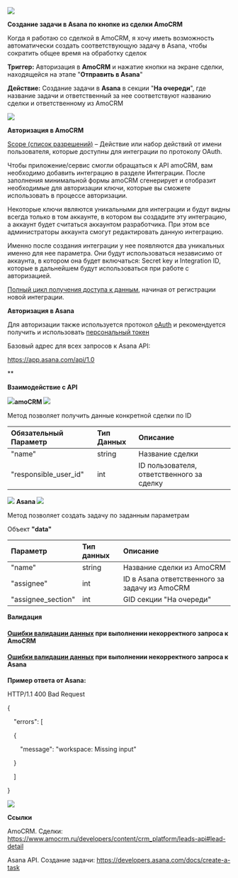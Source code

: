 ﻿![](Aspose.Words.03287024-dbce-421d-b73b-d06f700eb9d8.001.png)

**Создание задачи в Asana по кнопке из сделки AmoCRM**

Когда я работаю со сделкой в AmoCRM, я хочу иметь возможность автоматически создать соответствующую задачу в Asana, чтобы сократить общее время на обработку сделок 

**Триггер:** Авторизация в **AmoCRM** и нажатие кнопки на экране сделки, находящейся на этапе "**Отправить в Asana**"

**Действие:** Создание задачи в **Asana** в секции "**На очереди**", где название задачи и ответственный за нее соответствуют названию сделки и ответственному из AmoCRM

![](Aspose.Words.03287024-dbce-421d-b73b-d06f700eb9d8.002.png)

**Авторизация в AmoCRM**

[Scope (список разрешений)](https://www.amocrm.ru/developers/content/oauth/scopes) – Действие или набор действий от имени пользователя, которые доступны для интеграции по протоколу OAuth.

Чтобы приложение/сервис смогли обращаться к API amoCRM, вам необходимо добавить интеграцию в разделе Интеграции. После заполнения минимальной формы amoCRM сгенерирует и отобразит необходимые для авторизации ключи, которые вы сможете использовать в процессе авторизации.

Некоторые ключи являются уникальными для интеграции и будут видны всегда только в том аккаунте, в котором вы создадите эту интеграцию, а аккаунт будет считаться аккаунтом разработчика. При этом все администраторы аккаунта смогут редактировать данную интеграцию.

Именно после создания интеграции у нее появляются два уникальных именно для нее параметра. Они будут использоваться независимо от аккаунта, в котором она будет включаться: Secret key и Integration ID, которые в дальнейшем будут использоваться при работе с авторизацией.

[Полный цикл получения доступа к данным](https://www.amocrm.ru/developers/content/oauth/step-by-step#request_to_api), начиная от регистрации новой интеграции.

**Авторизация в Asana**

Для авторизации также используется протокол [oAuth](https://developers.asana.com/docs/oauth) и рекомендуется получить и использовать [персональный токен](https://developers.asana.com/docs/authentication-quick-start) 

Базовый адрес для всех запросов к Asana API:

<https://app.asana.com/api/1.0>


** 

**Взаимодействие с API**

![](Aspose.Words.03287024-dbce-421d-b73b-d06f700eb9d8.003.png)**amoCRM  ![](Aspose.Words.03287024-dbce-421d-b73b-d06f700eb9d8.004.png)**

Метод позволяет получить данные конкретной сделки по ID

|**Обязательный Параметр**|**Тип Данных**|**Описание**|
| :- | :- | :- |
|"name"|string|Название сделки |
|"responsible\_user\_id"|int|ID пользователя, ответственного за сделку|
![](Aspose.Words.03287024-dbce-421d-b73b-d06f700eb9d8.005.png) **Asana     ![](Aspose.Words.03287024-dbce-421d-b73b-d06f700eb9d8.006.png)**

Метод позволяет создать задачу по заданным параметрам 

Объект **"data"**


|**Параметр**|**Тип данных**|**Описание**|
| :- | :- | :- |
|"name"|string|Название сделки из AmoCRM|
|"assignee"|int|ID в Asana ответственного за задачу из AmoCRM|
|"assignee\_section"|int|GID секции "На очереди"|


**Валидация**
#### [Ошибки валидации данных](https://www.amocrm.ru/developers/content/crm_platform/error-codes) при выполнении некорректного запроса к AmoCRM
#### [Ошибки валидации данных](https://developers.asana.com/docs/errors) при выполнении некорректного запроса к Asana
**Пример ответа от Asana:** 

HTTP/1.1 400 Bad Request

{

`  `"errors": [

`  `{

`    `"message": "workspace: Missing input"

`  `}

`  `]

}

![](Aspose.Words.03287024-dbce-421d-b73b-d06f700eb9d8.007.png)


**Ссылки**

AmoCRM. Сделки: <https://www.amocrm.ru/developers/content/crm_platform/leads-api#lead-detail> 

Asana API. Создание задачи: <https://developers.asana.com/docs/create-a-task>  

